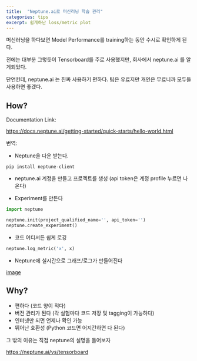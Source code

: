 ```yaml
---
title:  "Neptune.ai로 머신러닝 학습 관리"
categories: tips
excerpt: 쉽게하난 loss/metric plot  
---
```

머신러닝을 하다보면 Model Performance를 training하는 동안 수시로 확인하게 된다.

전에는 대부분 그렇듯이 Tensorboard를 주로 사용했지만, 회사에서 neptune.ai 를 알게되었다.

단언컨데, neptune.ai 는 진짜 사용하기 편하다. 팀은 유료지만 개인은 무료니까 모두들 사용하면 좋겠다.

## How?
Documentation Link:

https://docs.neptune.ai/getting-started/quick-starts/hello-world.html

번역:

- Neptune을 다운 받는다.
```
pip install neptune-client
```
- neptune.ai 계정을 만들고 프로젝트를 생성
(api token은 계정 profile 누르면 나온다)

- Experiment를 만든다
```python
import neptune

neptune.init(project_qualified_name='', api_token='') 
neptune.create_experiment()
```
- 코드 어디서든 쉽게 로깅
```Python
neptune.log_metric('x', x)
```
- Neptune에 실시간으로 그래프/로그가 만들어진다

[image](https://i2.wp.com/neptune.ai/wp-content/uploads/Home_hero-dashboard-image.png?fit=1292%2C813&ssl=1)

## Why?
- 편하다 (코드 양이 적다)
- 버전 관리가 된다 (각 실험마다 코드 저장 및 tagging이 가능하다)
- 인터넷만 되면 언제나 확인 가능
- 뛰어난 호환성 (Python 코드면 어지간하면 다 된다)

그 밖의 이유는 직접 
neptune의 설명을 들어보자 

https://neptune.ai/vs/tensorboard
